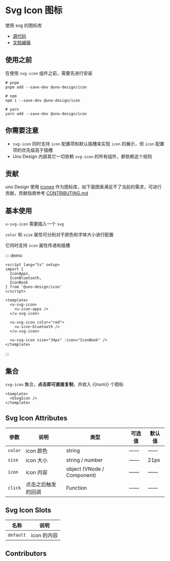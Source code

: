 # Svg Icon 图标

使用 svg 的图标库

- [源代码](https://github.com/zgsgs/uno-design/tree/master/packages/web-vue/svg-icon)
- [文档编辑](https://github.com/zgsgs/uno-design/blob/master/docs/components/svg-icon.md)

## 使用之前

在使用 `svg-icon` 组件之前，需要先进行安装

```shell
# pnpm
pnpm add --save-dev @uno-design/icon

# npm
npm i --save-dev @uno-design/icon

# yarn
yarn add --save-dev @uno-design/icon
```

## 你需要注意

- `svg-icon` 同时支持 `icon` 配置项和默认插槽来实现 `icon` 的展示，但 `icon` 配置项的优先级高于插槽
- Uno Design 内部其它一切依赖 `svg-icon` 的所有组件，都依赖这个规则

## 贡献

uno Design 使用 [icones](https://icones.js.org) 作为图标库，如下面图表满足不了当前的需求，可进行贡献，贡献指南参考 [CONTRIBUTING.md](https://github.com/zgsgs/uno-design/blob/master/packages/uno-icon/CONTRIBUTING.md)

## 基本使用

`u-svg-icon` 需要插入一个 `svg`

`color` 和 `size` 属性可分别对于颜色和字体大小进行配置

它同时支持 `icon` 属性传递和插槽

::: demo

```vue
<script lang="ts" setup>
import {
  IconApps,
  IconBluetooth,
  IconBook
} from '@uno-design/icon'
</script>

<template>
  <u-svg-icon>
    <u-icon-apps />
  </u-svg-icon>

  <u-svg-icon color="red">
    <u-icon-bluetooth />
  </u-svg-icon>

  <u-svg-icon size="34px" :icon="IconBook" />
</template>
```

:::

## 集合

`svg-icon` 集合，**点击即可直接复制**，共收入 {{num}} 个图标

```vue
<template>
  <USvgIcon />
</template>
```

## Svg Icon Attributes

| 参数    | 说明               | 类型                       | 可选值 | 默认值 |
| ------- | ------------------ | -------------------------- | ------ | ------ |
| `color` | icon 颜色          | string                     | ——     | ——     |
| `size`  | icon 大小          | string / number            | ——     | 21px   |
| `icon`  | icon 内容          | object (VNode / Component) | ——     | ——     |
| `click` | 点击之后触发的回调 | Function                   | ——     | ——     |

## Svg Icon Slots

| 名称      | 说明        |
| --------- | ----------- |
| `default` | icon 的内容 |

## Contributors

<a href="https://github.com/zgsgs" target="_blank">
  <u-avatar round src="https://avatars.githubusercontent.com/u/22882957?v=4" />
</a>

<script setup lang="ts">
import Svg from '@uno-design/icon'
import demo1Vue from './_demos/svg-icon/demo1.vue'
import demo2Vue from './_demos/svg-icon/demo2.vue'

const num = Object.keys(Svg).length
</script>
